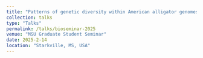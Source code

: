 ```yaml
---
title: "Patterns of genetic diversity within American alligator genomes"
collection: talks
type: "Talks"
permalink: /talks/bioseminar-2025
venue: "MSU Graduate Student Seminar"
date: 2025-2-14
location: "Starkville, MS, USA"
---
```

